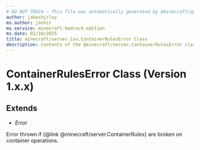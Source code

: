 ```yaml
---
# DO NOT TOUCH — This file was automatically generated by @minecraft/api-docs-generator, to report problems file an issue at https://github.com/Mojang/minecraft-scripting-libraries
author: jakeshirley
ms.author: jashir
ms.service: minecraft-bedrock-edition
ms.date: 02/10/2025
title: minecraft/server-1xx.ContainerRulesError Class
description: Contents of the @minecraft/server.ContainerRulesError class (Version 1.x.x).
---
```

# ContainerRulesError Class (Version 1.x.x)

## Extends
- *Error*

Error thrown if {@link @minecraft/server.ContainerRules} are broken on container operations.
